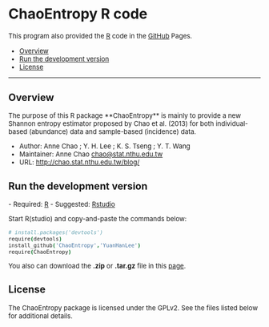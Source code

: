 ChaoEntropy R code
================
<font size="2">This program also provided the <a href="http://www.r-project.org/" target="_blank">R</a> code in the <a href="https://github.com/" target="_blank">GitHub</a> Pages.

* [Overview](#overview2)
* [Run the development version](#run)
* [License](#license)

* * * * * * * *

<h2 id="overview2">Overview</h2>
The purpose of this R package **ChaoEntropy** is mainly to provide a new Shannon entropy estimator proposed by Chao et al. (2013) for both individual-based (abundance) data and sample-based (incidence) data.

- Author: Anne Chao ; Y. H. Lee ; K. S. Tseng ; Y. T. Wang 
- Maintainer: Anne Chao chao@stat.nthu.edu.tw
- URL: http://chao.stat.nthu.edu.tw/blog/

<h2 id="run">Run the development version</h2>
- Required: <a href="http://www.r-project.org/" target="_blank">R</a>
- Suggested: <a href="http://www.rstudio.com/ide/download/" target="_blank">Rstudio</a>

Start R(studio) and copy-and-paste the commands below:
``` coffee
# install.packages('devtools')
require(devtools)
install_github('ChaoEntropy','YuanHanLee')
require(ChaoEntropy)
```

You also can download the **.zip** or **.tar.gz** file in this <a href="http://yuanhanlee.github.io/ChaoEntropy/" target="_blank">page</a>.

<h2 id="license">License</h2>
The ChaoEntropy package is licensed under the GPLv2. See the files listed below for additional details. </font> 
